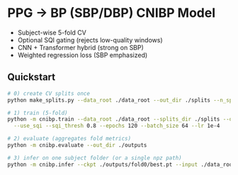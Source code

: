 # PPG → BP (SBP/DBP) CNIBP Model

- Subject-wise 5-fold CV
- Optional SQI gating (rejects low-quality windows)
- CNN + Transformer hybrid (strong on SBP)
- Weighted regression loss (SBP emphasized)

## Quickstart

```bash
# 0) create CV splits once
python make_splits.py --data_root ./data_root --out_dir ./splits --n_splits 5 --seed 42

# 1) train (5-fold)
python -m cnibp.train --data_root ./data_root --splits_dir ./splits --out_dir ./outputs \
  --use_sqi --sqi_thresh 0.8 --epochs 120 --batch_size 64 --lr 1e-4

# 2) evaluate (aggregates fold metrics)
python -m cnibp.evaluate --out_dir ./outputs

# 3) infer on one subject folder (or a single npz path)
python -m cnibp.infer --ckpt ./outputs/fold0/best.pt --input ./data_root/300001
